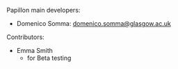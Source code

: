 Papillon main developers:

* Domenico Somma: domenico.somma@glasgow.ac.uk

Contributors:

* Emma Smith 
  * for Beta testing